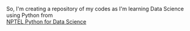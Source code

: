 So, I'm creating a repository of my codes as I'm learning Data Science using Python from  
[NPTEL Python for Data Science](https://nptel.ac.in/courses/106/106/106106212/)